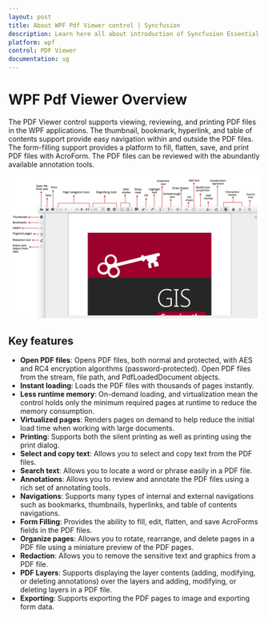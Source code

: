 ```yaml
---
layout: post
title: About WPF Pdf Viewer control | Syncfusion
description: Learn here all about introduction of Syncfusion Essential Studio WPF Pdf Viewer control, its elements and more.
platform: wpf
control: PDF Viewer
documentation: ug
---
```


# WPF Pdf Viewer Overview

The PDF Viewer control supports viewing, reviewing, and printing PDF files in the WPF applications. The thumbnail, bookmark, hyperlink, and table of contents support provide easy navigation within and outside the PDF files. The form-filling support provides a platform to fill, flatten, save, and print PDF files with AcroForm. The PDF files can be reviewed with the abundantly available annotation tools.

![WPF PDF Viewer Overview](Overview_images/wpf-pdf-viewer-overview.png)

## Key features

* **Open PDF files**: Opens PDF files, both normal and protected, with AES and RC4 encryption algorithms (password-protected). Open PDF files from the stream, file path, and PdfLoadedDocument objects.
* **Instant loading**: Loads the PDF files with thousands of pages instantly.
* **Less runtime memory**: On-demand loading, and virtualization mean the control holds only the minimum required pages at runtime to reduce the memory consumption.
* **Virtualized pages**: Renders pages on demand to help reduce the initial load time when working with large documents.
* **Printing**: Supports both the silent printing as well as printing using the print dialog.
* **Select and copy text**: Allows you to select and copy text from the PDF files.
* **Search text**: Allows you to locate a word or phrase easily in a PDF file.
* **Annotations**: Allows you to review and annotate the PDF files using a rich set of annotating tools.
* **Navigations**: Supports many types of internal and external navigations such as bookmarks, thumbnails, hyperlinks, and table of contents navigations.
* **Form Filling**: Provides the ability to fill, edit, flatten, and save AcroForms fields in the PDF files.
* **Organize pages**: Allows you to rotate, rearrange, and delete pages in a PDF file using a miniature preview of the PDF pages.
* **Redaction**: Allows you to remove the sensitive text and graphics from a PDF file.
* **PDF Layers**: Supports displaying the layer contents (adding, modifying, or deleting annotations) over the layers and adding, modifying, or deleting layers in a PDF file.
* **Exporting**: Supports exporting the PDF pages to image and exporting form data.